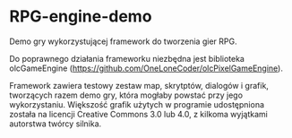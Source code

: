 # RPG-engine-demo

Demo gry wykorzystującej framework do tworzenia gier RPG.

Do poprawnego działania frameworku niezbędna jest biblioteka olcGameEngine (https://github.com/OneLoneCoder/olcPixelGameEngine).

Framework zawiera testowy zestaw map, skrytptów, dialogów i grafik, tworzących razem demo gry, która mogłaby powstać przy jego wykorzystaniu.
Większość grafik użytych w programie udostępniona została na licencji Creative Commons 3.0 lub 4.0, z kilkoma wyjątkami autorstwa twórcy silnika.
